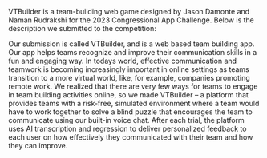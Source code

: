 VTBuilder is a team-building web game designed by Jason Damonte and Naman Rudrakshi for the 2023 Congressional App Challenge. Below is the description we submitted to the competition:

Our submission is called VTBuilder, and is a web based team building app. Our app helps teams recognize and improve their communication skills in a fun and engaging way. In todays world, effective communication and teamwork is becoming increasingly important in online settings as teams transition to a more virtual world, like, for example, companies promoting remote work. We realized that there are very few ways for teams to engage in team building activities online, so we made VTBuilder – a platform that provides teams with a risk-free, simulated environment where a team would have to work together to solve a blind puzzle that encourages the team to communicate using our built-in voice chat. After each trial, the platform uses AI transcription and regression to deliver personalized feedback to each user on how effectively they communicated with their team and how they can improve.

